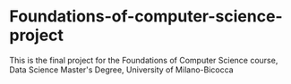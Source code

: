 # Foundations-of-computer-science-project
This is the final project for the Foundations of Computer Science course, Data Science Master's Degree, University of Milano-Bicocca 
